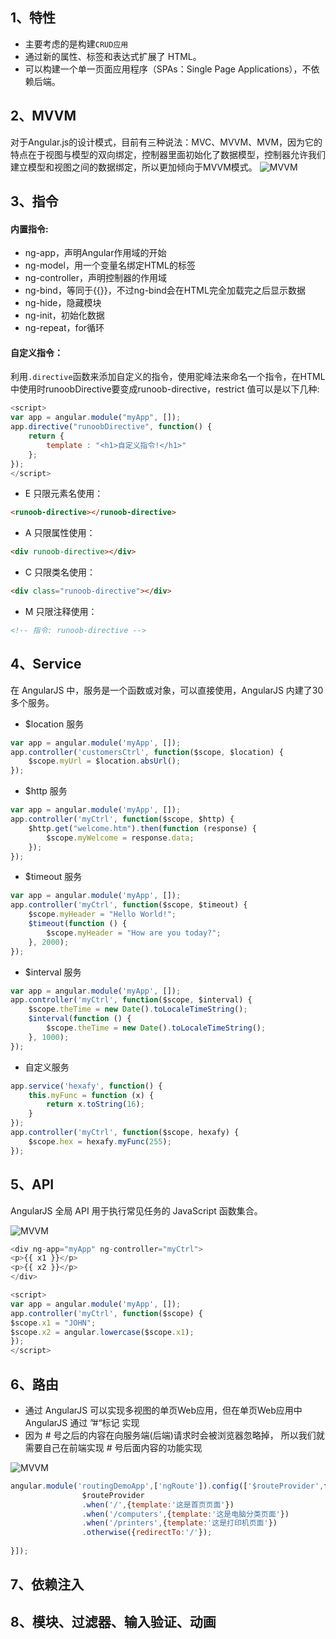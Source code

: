 ## 1、特性

* 主要考虑的是构建`CRUD应用`
* 通过新的属性、标签和表达式扩展了 HTML。
* 可以构建一个单一页面应用程序（SPAs：Single Page Applications），不依赖后端。

## 2、MVVM
对于Angular.js的设计模式，目前有三种说法：MVC、MVVM、MVM，因为它的特点在于视图与模型的双向绑定，控制器里面初始化了数据模型，控制器允许我们建立模型和视图之间的数据绑定，所以更加倾向于MVVM模式。
![MVVM](https://joutaojian.github.io/public/2.png)

## 3、指令

#### 内置指令:

* ng-app，声明Angular作用域的开始
* ng-model，用一个变量名绑定HTML的标签
* ng-controller，声明控制器的作用域
* ng-bind，等同于{{}}，不过ng-bind会在HTML完全加载完之后显示数据
* ng-hide，隐藏模块
* ng-init，初始化数据
* ng-repeat，for循环

#### 自定义指令：

利用`.directive`函数来添加自定义的指令，使用驼峰法来命名一个指令，在HTML中使用时runoobDirective要变成runoob-directive，restrict 值可以是以下几种:

```javascript
<script>
var app = angular.module("myApp", []);
app.directive("runoobDirective", function() {
    return {
        template : "<h1>自定义指令!</h1>"
    };
});
</script>
```

* E 只限元素名使用：

```html
<runoob-directive></runoob-directive>
```

* A 只限属性使用：

```html
<div runoob-directive></div>
```

* C 只限类名使用：

```html
<div class="runoob-directive"></div>
```

* M 只限注释使用：

```html
<!-- 指令: runoob-directive -->
```


## 4、Service

在 AngularJS 中，服务是一个函数或对象，可以直接使用，AngularJS 内建了30 多个服务。

* $location 服务 

```javascript
var app = angular.module('myApp', []);
app.controller('customersCtrl', function($scope, $location) {
    $scope.myUrl = $location.absUrl();
});
```

* $http 服务

```javascript
var app = angular.module('myApp', []);
app.controller('myCtrl', function($scope, $http) {
    $http.get("welcome.htm").then(function (response) {
        $scope.myWelcome = response.data;
    });
});
```

* $timeout 服务

```javascript
var app = angular.module('myApp', []);
app.controller('myCtrl', function($scope, $timeout) {
    $scope.myHeader = "Hello World!";
    $timeout(function () {
        $scope.myHeader = "How are you today?";
    }, 2000);
});
```

* $interval 服务

```javascript
var app = angular.module('myApp', []);
app.controller('myCtrl', function($scope, $interval) {
    $scope.theTime = new Date().toLocaleTimeString();
    $interval(function () {
        $scope.theTime = new Date().toLocaleTimeString();
    }, 1000);
});
```

* 自定义服务

```javascript
app.service('hexafy', function() {
    this.myFunc = function (x) {
        return x.toString(16);
    }
});
app.controller('myCtrl', function($scope, hexafy) {
    $scope.hex = hexafy.myFunc(255);
});
```



## 5、API

AngularJS 全局 API 用于执行常见任务的 JavaScript 函数集合。

![MVVM](https://joutaojian.github.io/public/3.jpg)

```javascript
<div ng-app="myApp" ng-controller="myCtrl">
<p>{{ x1 }}</p>
<p>{{ x2 }}</p>
</div>

<script>
var app = angular.module('myApp', []);
app.controller('myCtrl', function($scope) {
$scope.x1 = "JOHN";
$scope.x2 = angular.lowercase($scope.x1);
});
</script>
```

## 6、路由

* 通过 AngularJS 可以实现多视图的单页Web应用，但在单页Web应用中 AngularJS 通过 ”#“标记 实现
* 因为 # 号之后的内容在向服务端(后端)请求时会被浏览器忽略掉， 所以我们就需要自己在前端实现 # 号后面内容的功能实现

![MVVM](https://joutaojian.github.io/public/4.png)

```javascript
angular.module('routingDemoApp',['ngRoute']).config(['$routeProvider',function($routeProvider){
                $routeProvider
                .when('/',{template:'这是首页页面'})
                .when('/computers',{template:'这是电脑分类页面'})
                .when('/printers',{template:'这是打印机页面'})
                .otherwise({redirectTo:'/'});
                
}]);
```

## 7、依赖注入

## 8、模块、过滤器、输入验证、动画